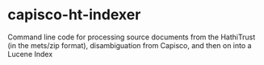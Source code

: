 # capisco-ht-indexer
Command line code for processing source documents from the HathiTrust (in the mets/zip format), disambiguation from Capisco, and then on into a Lucene Index
